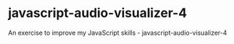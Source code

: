 # javascript-audio-visualizer-4
An exercise to improve my JavaScript skills - javascript-audio-visualizer-4
